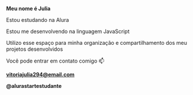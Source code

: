 **Meu nome é Julia**

Estou estudando na Alura

Estou me desenvolvendo na linguagem JavaScript

Utilizo esse espaço para minha organização e compartilhamento dos meu projetos desenvolvidos

Você pode entrar em contato comigo 📫

**vitoriajulia294@email.com**

**@alurastartestudante**
